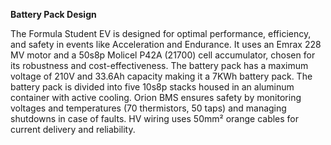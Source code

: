 **Battery Pack Design** 

The Formula Student EV is designed for optimal performance, efficiency, and safety in events like Acceleration and Endurance. It uses an Emrax 228 MV motor and a 50s8p Molicel P42A (21700) cell accumulator, chosen for its robustness and cost-effectiveness. The battery pack has a maximum voltage of 210V and 33.6Ah capacity making it a 7KWh battery pack. The battery pack is divided into five 10s8p stacks housed in an aluminum container with active cooling. Orion BMS ensures safety by monitoring voltages and temperatures (70 thermistors, 50 taps) and managing shutdowns in case of faults. HV wiring uses 50mm² orange cables for current delivery and reliability.
